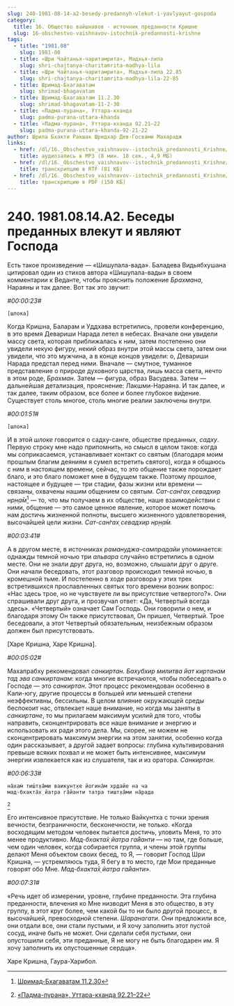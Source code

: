 ```yaml
---
slug: 240-1981-08-14-a2-besedy-predannyh-vlekut-i-yavlyayut-gospoda
category:
  title: 16. Общество вайшнавов - источник преданности Кришне
  slug: 16-obschestvo-vaishnavov-istochnik-predannosti-krishne
tags:
  - title: "1981.08"
    slug: 1981-08
  - title: «Шри Чайтанья-чаритамрита», Мадхья-лила
    slug: shri-chajtanya-charitamrita-madhya-lila
  - title: «Шри Чайтанья-чаритамрита», Мадхья-лила 22.85
    slug: shri-chajtanya-charitamrita-madhya-lila-22-85
  - title: Шримад-Бхагаватам
    slug: shrimad-bhagavatam
  - title: Шримад-Бхагаватам 11.2.30
    slug: shrimad-bhagavatam-11-2-30
  - title: «Падма-пурана», Уттара-кханда
    slug: padma-purana-uttara-khanda
  - title: «Падма-пурана», Уттара-кханда 92.21–22
    slug: padma-purana-uttara-khanda-92-21-22
author: Шрила Бхакти Ракшак Шридхар Дев-Госвами Махарадж
links:
  - href: /dl/16._Obschestvo_vaishnavov--istochnik_predannosti_Krishne/240_1981.08.14.A2_SridharMj_Besedy_predannyh_vlekut_i_javljajut_Gospoda.mp3
    title: аудиозапись в MP3 (8 мин. 18 сек., 4,9 МБ)
  - href: /dl/16._Obschestvo_vaishnavov--istochnik_predannosti_Krishne/240_1981.08.14.A2_SridharMj_Besedy_predannyh_vlekut_i_javljajut_Gospoda.rtf
    title: транскрипцию в RTF (81 КБ)
  - href: /dl/16._Obschestvo_vaishnavov--istochnik_predannosti_Krishne/240_1981.08.14.A2_SridharMj_Besedy_predannyh_vlekut_i_javljajut_Gospoda.pdf
    title: транскрипцию в PDF (150 КБ)
---
```


# 240. 1981.08.14.A2. Беседы преданных влекут и являют Господа

Есть такое произведение — «Шишупала-вада». Баладева Видьябхушана цитировал один из стихов автора «Шишупала-вады» в своем комментарии к Веданте, чтобы прояснить положение *Брахмана*, Нараяны и так далее. Вот так это звучит:

*#00:00:23#*

    [шлока]

Когда Кришна, Баларам и Уддхава встретились, провели конференцию, в это время Девариши Нарада летел в небесах. Вначале они увидели массу света, которая приближалась к ним, затем постепенно они увидели некую фигуру, некий образ внутри этой массы света, затем они увидели, что это мужчина, а в конце концов увидели: о, Девариши Нарада предстал перед ними. Вначале — смутное, туманное представление о природе духовного царства, лишь масса света, нечто в этом роде, *Брахман*. Затем — фигура, образ Васудева. Затем — дальнейшая детализация, прояснение: Лакшми-Нараяна. И так далее, и так далее, таким образом, все более и более глубокое ви́дение. Существует столь многое, столь многие реалии заключены внутри.

*#00:01:51#*

    [шлока]

И в этой *шлоке* говорится о садху-санге, обществе преданных, *садху*. Первую строку мне надо припомнить, но смысл в целом таков: когда мы соприкасаемся, устанавливает контакт со святым (благодаря моим прошлым благим деяниям я сумел встретить святого), когда я общаюсь с ним в настоящем времени, сейчас, то это общение также порождает благо, и это благо поможет мне в будущем также. Поэтому прошлое, настоящее и будущее — три стадии, фазы жизни или времени — связаны, охвачены нашим общением со святым. *Сат-сан̇гах̣ севадхир нр̣н̣а̄м*[^_ftn1] — то, что мы получаем в их обществе, наше взаимодействии с ними, общение — это самое ценное явление, которое может помочь нам достичь жизненной полноты, высшего жизненного удовлетворения, высочайшей цели жизни. *Сат-сан̇гах̣ севадхир нр̣н̣а̄м.*

*#00:03:41#*

А в другом месте, в источниках *рамануджа-сампрадайи* упоминается: однажды темной ночью три *альвара* случайно встретились в одном месте. Они не знали друг друга, но, возможно, слышали друг о друге. Они начали беседовать, этот разговор происходил темной ночью, в кромешной тьме. И постепенно в ходе разговора у этих трех встретившихся прославленных святых того времени возник вопрос: «Нас здесь трое, но не чувствуете ли вы присутствие четвертого?». Они спрашивали друг друга, и прозвучал ответ: «Да, Четвертый всегда здесь». «Четвертый» означает Сам Господь. Они говорили о нем, и благодаря этому Он также присутствовал, Он пришел, Четвертый. Трое беседовали, а этот Четвертый обязательным, неизбежным образом должен был присутствовать.

[Харе Кришна, Харе Кришна].

*#00:05:02#*

Махапрабху рекомендовал *санкиртан*. *Бахубхир милитва йат киртанам тад эва санкиртанам*: когда многие встречаются, чтобы побеседовать о Господе — это *санкиртан*. Этот процесс рекомендован особенно в Кали-югу, другие процессы в большей или меньшей степени неэффективны, бессильны. В целом влияние окружающей среды беспокоит нас, отвлекает наше внимание, но когда мы заняты в *санкиртане*, то мы прилагаем максимум усилий для того, чтобы направить, сконцентрировать все наше внимание и энергию и использовать их ради этого дела. Мы, скорее, не можем не сконцентрировать максимум энергии на этом занятии, особенно когда один рассказывает, а другой задает вопросы: глубина культивирования превыше всяких похвал и не может быть интенсивнее, максимум энергии извлекается как из слушателя, так и из оратора. *Санкиртан*.

*#00:06:33#*

    на̄хам̇ тиш́т̣ха̄ми ваикун̣т̣хе йогина̄м хр̣дайе на ча
    мад-бхакта̄х̣ йатра га̄йанти татра тишт̣ха̄ми на̄рада
[^_ftn2]

Его интенсивное присутствие. Не только Вайкунтха с точки зрения вечности, безграничности, бесконечности, не только. «Когда восходящим методом человек пытается достичь, уловить Меня, то это менее продуктивно. *Мад-бхакта̄х̣ йатра га̄йанти* — но там, где больше, чем один человек, когда собирается группа, и члены этой группы делают Меня объектом своих бесед, то Я, — говорит Господ Шри Кришна, — устремляюсь туда, Я бегу в то место, где Мои преданные говорят обо Мне. *Мад-бхакта̄х̣ йатра га̄йанти*».

*#00:07:31#*

«Речь идет об измерении, уровне, глубине преданности. Эта глубина преданности, влечения ко Мне низводит Меня в это общество, в эту группу, в этот круг более, чем какой бы то ни было другой процесс, в высочайшей, превосходной степени. *Шаранагати*. Они предложили все, они отдали все, они стали пустыми, и Я хочу заполнить этот пустой сосуд, иначе быть не может. Они сделали себя пустыми, они опустошили себя, эти преданные, Я не могу не быть благодарен им. Я хочу заполнить их опустошенные сердца».

Харе Кришна, Гаура-Харибол.



[^_ftn1]: [Шримад-Бхагаватам 11.2.30](../notes/shrimad-bhagavatam/shrimad-bhagavatam-11-2-30.md)

[^_ftn2]: [«Падма-пурана», Уттара-кханда 92.21–22](../notes/padma-purana-uttara-khanda/padma-purana-uttara-khanda-92-21-22.md)
